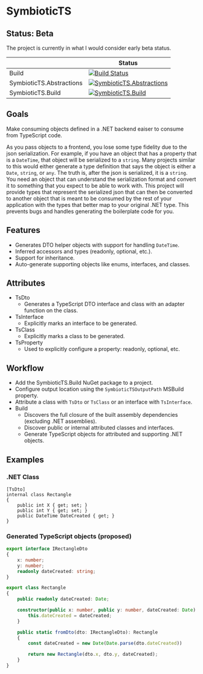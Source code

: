 # SymbioticTS

## Status: Beta

The project is currently in what I would consider early beta status.

|  | Status |
| ---- | ---- |
| Build | [![Build Status](https://treasure.visualstudio.com/SymbioticTS/_apis/build/status/SymbioticTS-CI)](https://treasure.visualstudio.com/SymbioticTS/_build/latest?definitionId=15) |
| SymbioticTS.Abstractions | [![SymbioticTS.Abstractions](https://img.shields.io/nuget/vpre/SymbioticTS.Abstractions.svg?style=for-the-badge)](https://www.nuget.org/packages/SymbioticTS.Abstractions) |
| SymbioticTS.Build | [![SymbioticTS.Build](https://img.shields.io/nuget/vpre/SymbioticTS.Build.svg?style=for-the-badge)](https://www.nuget.org/packages/SymbioticTS.Build) |

## Goals

Make consuming objects defined in a .NET backend eaiser to consume from TypeScript code.

As you pass objects to a frontend, you lose some type fidelity due to the json serialization. For example, if you have an object that has a property that is a `DateTime`, that object will be serialized to a `string`. Many projects similar to this would either generate a type definition that says the object is either a `Date`, `string`, or `any`. The truth is, after the json is serialized, it is a `string`. You need an object that can understand the serialization format and convert it to something that you expect to be able to work with. This project will provide types that represent the serialized json that can then be converted to another object that is meant to be consumed by the rest of your application with the types that better map to your original .NET type. This prevents bugs and handles generating the boilerplate code for you.

## Features

* Generates DTO helper objects with support for handling `DateTime`.
* Inferred accessors and types (readonly, optional, etc.).
* Support for inheritance.
* Auto-generate supporting objects like enums, interfaces, and classes.

## Attributes

* TsDto
  * Generates a TypeScript DTO interface and class with an adapter function on the class.
* TsInterface
  * Explicitly marks an interface to be generated.
* TsClass
  * Explicitly marks a class to be generated.
* TsProperty
  * Used to explicitly configure a property: readonly, optional, etc.

## Workflow

* Add the SymbioticTS.Build NuGet package to a project.
* Configure output location using the `SymbioticTSOutputPath` MSBuild property.
* Attribute a class with `TsDto` or `TsClass` or an interface with `TsInterface`.
* Build
  * Discovers the full closure of the built assembly dependencies (excluding .NET assemblies).
  * Discover public or internal attributed classes and interfaces.
  * Generate TypeScript objects for attributed and supporting .NET objects.

## Examples

### .NET Class

``` CSharp
[TsDto]
internal class Rectangle
{
    public int X { get; set; }
    public int Y { get; set; }
    public DateTime DateCreated { get; }
}
```

### Generated TypeScript objects (proposed)

``` TypeScript
export interface IRectangleDto
{
    x: number;
    y: number;
    readonly dateCreated: string;
}

export class Rectangle
{
    public readonly dateCreated: Date;

    constructor(public x: number, public y: number, dateCreated: Date) {
        this.dateCreated = dateCreated;
    }

    public static fromDto(dto: IRectangleDto): Rectangle
    {
        const dateCreated = new Date(Date.parse(dto.dateCreated))

        return new Rectangle(dto.x, dto.y, dateCreated);
    }
}
```
